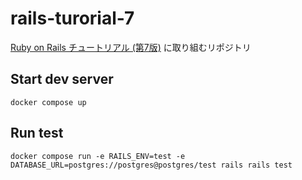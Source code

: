 # rails-turorial-7
[Ruby on Rails チュートリアル (第7版)](https://railstutorial.jp/chapters/beginning?version=7.0) に取り組むリポジトリ

## Start dev server
```
docker compose up
```

## Run test
```
docker compose run -e RAILS_ENV=test -e DATABASE_URL=postgres://postgres@postgres/test rails rails test
```